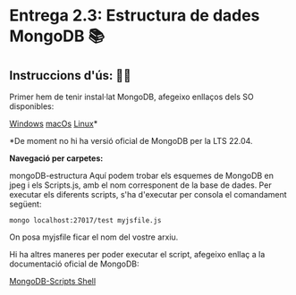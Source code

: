 # Entrega 2.3: Estructura de dades MongoDB 📚

## Instruccions d'ús: 🧙‍♂️

Primer hem de tenir instal·lat MongoDB, afegeixo enllaços dels SO disponibles:

[Windows](https://www.mongodb.com/docs/manual/tutorial/install-mongodb-on-windows/ '🪟')
[macOs](https://www.mongodb.com/docs/manual/tutorial/install-mongodb-on-os-x/ '🍏')
[Linux](https://www.mongodb.com/docs/manual/administration/install-on-linux/ '👽')*

*De moment no hi ha versió oficial de MongoDB per la LTS 22.04.

**Navegació per carpetes:**

mongoDB-estructura Aquí podem trobar els esquemes de MongoDB en jpeg i els Scripts.js, amb el nom corresponent de la base de dades.
Per executar els diferents scripts, s'ha d'executar per consola el comandament següent:

    mongo localhost:27017/test myjsfile.js

On posa myjsfile ficar el nom del vostre arxiu.

Hi ha altres maneres per poder executar el script, afegeixo enllaç a la documentació oficial de MongoDB:

[MongoDB-Scripts Shell](https://www.mongodb.com/docs/manual/tutorial/write-scripts-for-the-mongo-shell/)

